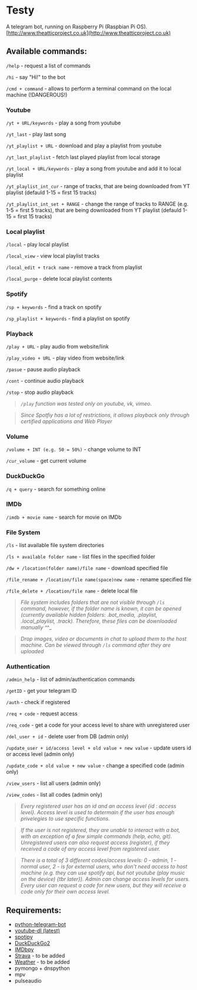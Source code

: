# Testy

A telegram bot, running on Raspberry Pi (Raspbian Pi OS).
[http://www.theatticproject.co.uk](http://www.theatticproject.co.uk)



## Available commands:

```/help``` - request a list of commands 

```/hi``` - say "Hi!" to the bot

```/cmd + command``` - allows to perform a terminal command on the local machine (!DANGEROUS!)

### Youtube

```/yt + URL/keywords``` - play a song from youtube

```/yt_last``` - play last song

```/yt_playlist + URL``` - download and play a playlist from youtube

```/yt_last_playlist``` - fetch last played playlist from local storage

```/yt_local + URL/keywords``` - play a song from youtube and add it to local playlist

```/yt_playlist_int_cur``` - range of tracks, that are being downloaded from YT playlist (defauld 1-15 = first 15 tracks)

```/yt_playlist_int_set + RANGE``` - change the range of tracks to RANGE (e.g. 1-5 = first 5 tracks), that are being downloaded from YT playlist (defauld 1-15 = first 15 tracks)

### Local playlist 

```/local``` - play local playlist

```/local_view``` - view local playlist tracks

```/local_edit + track name``` - remove a track from playlist

```/local_purge``` - delete local playlist contents

### Spotify

```/sp + keywords``` - find a track on spotify

```/sp_playlist + keywords``` - find a playlist on spotify

### Playback

```/play + URL``` - play audio from website/link

```/play_video + URL``` - play video from website/link

```/pasue``` - pause audio playback

```/cont``` - continue audio playback

```/stop``` - stop audio playback

>_```/play``` function was tested only on youtube, vk, vimeo._

>_Since Spotfiy has a lot of restrictions, it allows playback only through certified applications and Web Player_

### Volume

```/volume + INT (e.g. 50 = 50%)``` - change volume to INT

```/cur_volume``` - get current volume

### DuckDuckGo

```/q + query``` - search for something online

### IMDb

```/imdb + movie name``` - search for movie on IMDb

### File System

```/ls``` - list available file system directories

```/ls + available folder name``` - list files in the specified folder

```/dw + /location(folder name)/file name``` - download specified file

```/file_rename + /location/file name(space)new name``` - rename specified file

```/file_delete + /location/file name``` - delete local file

>_File system includes folders that are not visible through ```/ls``` command, however, if the folder name is known, it can be opened (currently available hidden folders: .bot_media, .playlist, .local_playlist, .track). Therefore, these files can be downloaded manually ^_^_

>_Drop images, video or documents in chat to upload them to the host machine. Can be viewed through ```/ls``` command after they are uploaded_

### Authentication

```/admin_help``` - list of admin/authentication commands

```/getID``` - get your telegram ID

```/auth``` - check if registered

```/req + code``` - request access

```/req_code``` - get a code for your access level to share with unregistered user 

```/del_user + id``` - delete user from DB (admin only)

```/update_user + id/access level + old value + new value``` - update users id or access level (admin only)

```/update_code + old value + new value``` - change a specified code (admin only)

```/view_users``` - list all users (admin only)

```/view_codes``` - list all codes (admin only)

>_Every registered user has an id and an access level {id : access level}. Access level is used to determain if the user has enough privelegies to use specific functions._

>_If the user is not registered, they are unable to interact with a bot, with an exception of a few simple commands (help, echo, git). Unregistered users can also request access (register), if they received a code of any access level from registered user._

>_There is a total of 3 different codes/access levels: 0 - admin, 1 - normal user, 2 - is for external users, who don't need access to host machine (e.g. they can use spotify api, but not youtube (play music on the device) {tbr later}). Admin can change access levels for users. Every user can request a code for new users, but they will receive a code only for their own access level._

## Requirements:

- [python-telegram-bot](https://github.com/python-telegram-bot/python-telegram-bot)
- [youtube-dl (latest)](http://ytdl-org.github.io/youtube-dl/download.html)
- [spotipy](https://github.com/plamere/spotipy)
- [DuckDuckGo2](https://pypi.org/project/DuckDuckGo-Python3-Library/)
- [IMDbpy](https://github.com/alberanid/imdbpy)
- [Strava](https://developers.strava.com/docs/reference/) - to be added
- [Weather](https://openweathermap.org/api) - to be added
- pymongo + dnspython
- mpv
- pulseaudio
